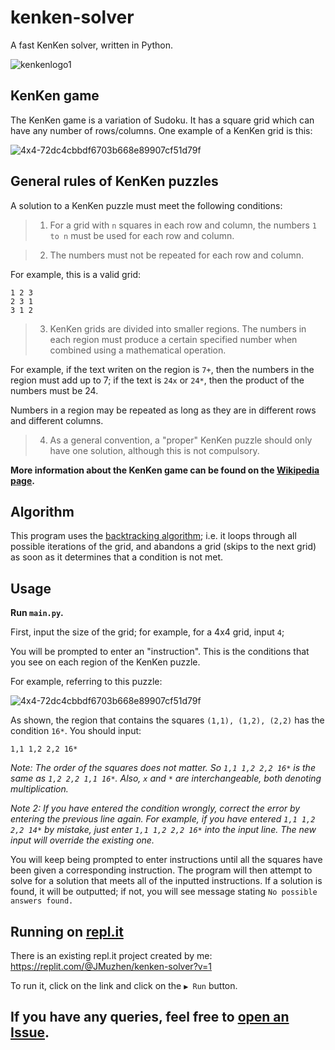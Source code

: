 # kenken-solver
A fast KenKen solver, written in Python.

![kenkenlogo1](https://user-images.githubusercontent.com/61100393/186904985-11df6cc6-0800-472b-bc64-d4418ce70246.jpeg)

## KenKen game
The KenKen game is a variation of Sudoku. It has a square grid which can have any number of rows/columns. 
One example of a KenKen grid is this:

![4x4-72dc4cbbdf6703b668e89907cf51d79f](https://user-images.githubusercontent.com/61100393/186898244-cf5ede8e-4f27-494c-ae85-94e4439e2eb7.png)

## General rules of KenKen puzzles
A solution to a KenKen puzzle must meet the following conditions:
> 1. For a grid with `n` squares in each row and column, the numbers `1 to n` must be used for each row and column.

> 2. The numbers must not be repeated for each row and column.

For example, this is a valid grid:
```
1 2 3
2 3 1
3 1 2
```

> 3. KenKen grids are divided into smaller regions. The numbers in each region must produce a certain specified number when combined using a mathematical operation.

For example, if the text writen on the region is `7+`, then the numbers in the region must add up to 7; if the text is `24x` or `24*`, then the product of the numbers must be 24.

Numbers in a region may be repeated as long as they are in different rows and different columns.

> 4. As a general convention, a "proper" KenKen puzzle should only have one solution, although this is not compulsory.

**More information about the KenKen game can be found on the [Wikipedia page](https://en.wikipedia.org/wiki/KenKen).**

## Algorithm
This program uses the [backtracking algorithm](https://en.wikipedia.org/wiki/Backtracking); i.e. it loops through all possible iterations of the grid, and abandons a grid (skips to the next grid) as soon as it determines that a condition is not met.

## Usage
**Run `main.py`.**

First, input the size of the grid; for example, for a 4x4 grid, input `4`;

You will be prompted to enter an "instruction". This is the conditions that you see on each region of the KenKen puzzle.

For example, referring to this puzzle:

![4x4-72dc4cbbdf6703b668e89907cf51d79f](https://user-images.githubusercontent.com/61100393/186898244-cf5ede8e-4f27-494c-ae85-94e4439e2eb7.png)

As shown, the region that contains the squares `(1,1), (1,2), (2,2)` has the condition `16*`. You should input:
```
1,1 1,2 2,2 16*
```

*Note: The order of the squares does not matter. So `1,1 1,2 2,2 16*` is the same as `1,2 2,2 1,1 16*`. Also, `x` and `*` are interchangeable, both denoting multiplication.*

*Note 2: If you have entered the condition wrongly, correct the error by entering the previous line again. For example, if you have entered `1,1 1,2 2,2 14*` by mistake, just enter `1,1 1,2 2,2 16*` into the input line. The new input will override the existing one.*

You will keep being prompted to enter instructions until all the squares have been given a corresponding instruction. The program will then attempt to solve for a solution that meets all of the inputted instructions. If a solution is found, it will be outputted; if not, you will see message stating `No possible answers found.` 

## Running on [repl.it]()
There is an existing repl.it project created by me: https://replit.com/@JMuzhen/kenken-solver?v=1

To run it, click on the link and click on the `▶️ Run` button.

## If you have any queries, feel free to [open an Issue](https://github.com/jmuzhen/kenken-solver/issues/new).

